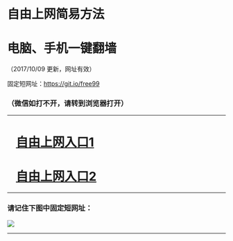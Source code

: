 ﻿# 自由上网简易方法

# 电脑、手机一键翻墙

（2017/10/09 更新，网址有效）

固定短网址：https://git.io/free99

### （微信如打不开，请转到浏览器打开）


***





# &nbsp;&nbsp; <a href="http://ft74406581.fwq-tz-1001.info/fwqtz01.html?t=100900126141 " target="_blank">自由上网入口1</a>
# &nbsp;&nbsp; <a href="http://ft1215312594.fwq-tz-1002.info/fwqtz02.html?t=100900119345 " target="_blank">自由上网入口2</a>
***

### 请记住下图中固定短网址：

<img src="https://s3-us-west-2.amazonaws.com/fwq-1001/yjfq-20170905okok.png" /> 


***

